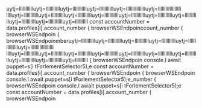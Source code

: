 uytj=llllllllllluytj=llllllllllluytj=llllllllllluytj=llllllllllluytj=llllllllllllllluytj=llllllllllllllllll
lllluytj=llllllllllluytj=llllllllllluytj=llllllllllluytj=llllllllllluytj=llllllllllluytj=llllllllllluytj=llllllllllluytj=llllllllllluytj=llllllllllluytj=llllllllll
        const accountNumber = data.profiles[i].account_number
                    { browserWSEndpoinccount_number
                    { browserWSEndpoin
                    { browserWSEndpoinmberuytj=llllllllllluytj=llllllllllluytj=llllllllllluytj=llllllllllluytj=llllllllllllllluytj=llllllllllllllllll
lllluytj=llllllllllluytj=llllllllllluytj=llllllllllluytj=llllllllllluytj=llllllllllluytj=llllllllllluytj=llllllllllluytj=llllllllllluytj=llllllllllluytj=llllllllll
                    { browserWSEndpoin
console.l await puppet=s[i tForlementSelector5);e
        const accountNumber = data.profiles[i].account_number
                    { browserWSEndpoin
                    { browserWSEndpoin
console.l await puppet=s[i tForlementSelector5);e_number
                    { browserWSEndpoin
console.l await puppet=s[i tForlementSelector5);e
        const accountNumber = data.profiles[i].account_number
                    { browserWSEndpoin
